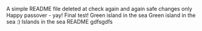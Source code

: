 A simple README file
deleted at
check again
and again
safe changes only
Happy passover - yay!
Final test!
Green island in the sea
Green island in the sea :)
Islands in the sea
README
gdfsgdfs
